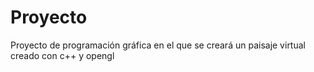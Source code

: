 # Proyecto
Proyecto de programación gráfica en el que se creará un paisaje virtual creado con c++ y opengl
